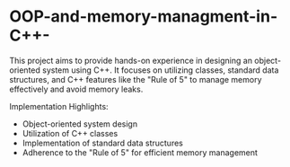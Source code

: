 # OOP-and-memory-managment-in-C++-
This project aims to provide hands-on experience in designing an object-oriented system using C++.
It focuses on utilizing classes, standard data structures, and C++ features like the "Rule of 5" to manage memory effectively and avoid memory leaks.

Implementation Highlights:
- Object-oriented system design
- Utilization of C++ classes
- Implementation of standard data structures
- Adherence to the "Rule of 5" for efficient memory management
